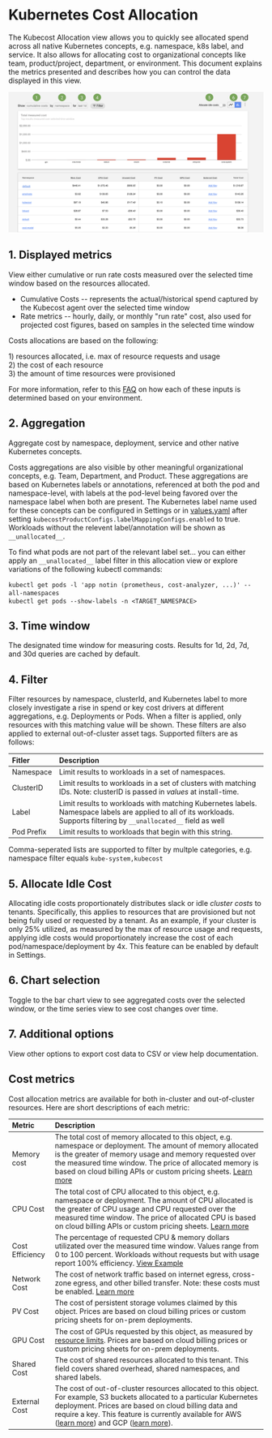 # Kubernetes Cost Allocation

The Kubecost Allocation view allows you to quickly see allocated spend across all native Kubernetes concepts, e.g. namespace, k8s label, and service. It also allows for allocating cost to organizational concepts like team, product/project, department, or environment. This document explains the metrics presented and describes how you can control the data displayed in this view.

![Cost allocation view](.gitbook/assets/cost-allocation.png)

## 1. Displayed metrics

View either cumulative or run rate costs measured over the selected time window based on the resources allocated.

* Cumulative Costs -- represents the actual/historical spend captured by the Kubecost agent over the selected time window
* Rate metrics -- hourly, daily, or monthly "run rate" cost, also used for projected cost figures, based on samples in the selected time window 

Costs allocations are based on the following:

1\) resources allocated, i.e. max of resource requests and usage  
2\) the cost of each resource  
3\) the amount of time resources were provisioned

For more information, refer to this [FAQ](https://github.com/kubecost/cost-model#frequently-asked-questions) on how each of these inputs is determined based on your environment.

## 2. Aggregation

Aggregate cost by namespace, deployment, service and other native Kubernetes concepts.

Costs aggregations are also visible by other meaningful organizational concepts, e.g. Team, Department, and Product. These aggregations are based on Kubernetes labels or annotations, referenced at both the pod and namespace-level, with labels at the pod-level being favored over the namespace label when both are present. The Kubernetes label name used for these concepts can be configured in Settings or in [values.yaml](https://github.com/kubecost/cost-analyzer-helm-chart/blob/19908983ed7c8d4ff1d3e62d98537a39ab61bbab/cost-analyzer/values.yaml#L427-L445) after setting `kubecostProductConfigs.labelMappingConfigs.enabled` to true. Workloads without the relevent label/annotation will be shown as `__unallocated__`.

To find what pods are not part of the relevant label set... you can either apply an `__unallocated__` label filter in this allocation view or explore variations of the following kubectl commands:

```text
kubectl get pods -l 'app notin (prometheus, cost-analyzer, ...)' --all-namespaces
kubectl get pods --show-labels -n <TARGET_NAMESPACE>
```

## 3. Time window

The designated time window for measuring costs. Results for 1d, 2d, 7d, and 30d queries are cached by default.

## 4. Filter

Filter resources by namespace, clusterId, and Kubernetes label to more closely investigate a rise in spend or key cost drivers at different aggregations, e.g. Deployments or Pods. When a filter is applied, only resources with this matching value will be shown. These filters are also applied to external out-of-cluster asset tags. Supported filters are as follows:

| Fitler | Description |
| :--- | :--- |
| Namespace | Limit results to workloads in a set of namespaces. |
| ClusterID | Limit results to workloads in a set of clusters with matching IDs. Note: clusterID is passed in _values_ at install-time. |
| Label | Limit results to workloads with matching Kubernetes labels. Namespace labels are applied to all of its workloads. Supports filtering by `__unallocated__` field as well |
| Pod Prefix | Limit results to workloads that begin with this string. |

Comma-seperated lists are supported to filter by multple categories, e.g. namespace filter equals `kube-system,kubecost`

## 5. Allocate Idle Cost

Allocating idle costs proportionately distributes slack or idle _cluster costs_ to tenants. Specifically, this applies to resources that are provisioned but not being fully used or requested by a tenant. As an example, if your cluster is only 25% utilized, as measured by the max of resource usage and requests, applying idle costs would proportionately increase the cost of each pod/namespace/deployment by 4x. This feature can be enabled by default in Settings.

## 6. Chart selection

Toggle to the bar chart view to see aggregated costs over the selected window, or the time series view to see cost changes over time.

## 7. Additional options

View other options to export cost data to CSV or view help documentation.

## Cost metrics

Cost allocation metrics are available for both in-cluster and out-of-cluster resources. Here are short descriptions of each metric:

| Metric | Description |
| :--- | :--- |
| Memory cost | The total cost of memory allocated to this object, e.g. namespace or deployment. The amount of memory allocated is the greater of memory usage and memory requested over the measured time window. The price of allocated memory is based on cloud billing APIs or custom pricing sheets. [Learn more](https://github.com/kubecost/cost-model#questions) |
| CPU Cost | The total cost of CPU allocated to this object, e.g. namespace or deployment. The amount of CPU allocated is the greater of CPU usage and CPU requested over the measured time window. The price of allocated CPU is based on cloud billing APIs or custom pricing sheets. [Learn more](https://github.com/kubecost/cost-model#questions) |
| Cost Efficiency | The percentage of requested CPU & memory dollars utilizated over the measured time window. Values range from 0 to 100 percent. Workloads without requests but with usage report 100% efficiency. [View Example](https://docs.google.com/spreadsheets/d/15CL2YrJHIcQyDMHu3vB3jXdTdcqEntawmy5T3zsVZ_g/edit#gid=0) |
| Network Cost | The cost of network traffic based on internet egress, cross-zone egress, and other billed transfer. Note: these costs must be enabled. [Learn more](http://docs.kubecost.com/network-allocation) |
| PV Cost | The cost of persistent storage volumes claimed by this object. Prices are based on cloud billing prices or custom pricing sheets for on-prem deployments. |
| GPU Cost | The cost of GPUs requested by this object, as measured by [resource limits](https://kubernetes.io/docs/concepts/configuration/manage-compute-resources-container/). Prices are based on cloud billing prices or custom pricing sheets for on-prem deployments. |
| Shared Cost | The cost of shared resources allocated to this tenant. This field covers shared overhead, shared namespaces, and shared labels. |
| External Cost | The cost of out-of-cluster resources allocated to this object. For example, S3 buckets allocated to a particular Kubernetes deployment. Prices are based on cloud billing data and require a key. This feature is currently available for AWS \([learn more](http://docs.kubecost.com/aws-out-of-cluster.html)\) and GCP \([learn more](http://docs.kubecost.com/gcp-out-of-cluster.html)\). |

